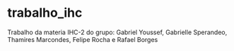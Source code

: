 # trabalho_ihc

Trabalho da materia IHC-2 do grupo: Gabriel Youssef, Gabrielle Sperandeo, Thamires Marcondes, Felipe Rocha e Rafael Borges
